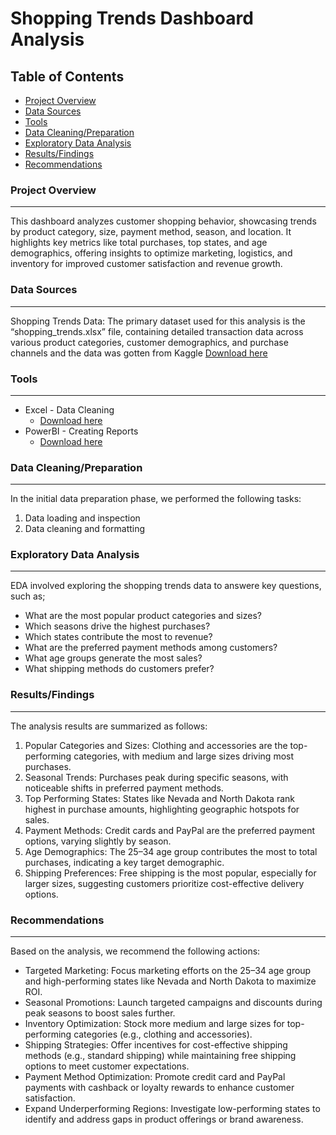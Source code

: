 # Shopping Trends Dashboard Analysis

## Table of Contents

- [Project Overview](#project-overview)
- [Data Sources](#data-sources)
- [Tools](#tools)
- [Data Cleaning/Preparation](#data-cleaningpreparation)
- [Exploratory Data Analysis](#exploratory-data-analysis)
- [Results/Findings](#resultsfindings)
- [Recommendations](#recommendations)

### Project Overview
---

This dashboard analyzes customer shopping behavior, showcasing trends by product category, size, payment method, season, and location. It highlights key metrics like total purchases, top states, and age demographics, offering insights to optimize marketing, logistics, and inventory for improved customer satisfaction and revenue growth.

### Data Sources
---

Shopping Trends Data: The primary dataset used for this analysis is the “shopping_trends.xlsx” file, containing detailed transaction data across various product categories, customer demographics, and purchase channels and the data was gotten from Kaggle [Download here](https://www.kaggle.com/datasets/bhadramohit/customer-shopping-latest-trends-dataset?resource=download)

### Tools
---

- Excel - Data Cleaning
   - [Download here](https://microsoft.com)
- PowerBI - Creating Reports
   - [Download here](https://microsoft.com)

  
### Data Cleaning/Preparation
---

In the initial data preparation phase, we performed the following tasks:
1.	Data loading and inspection
2.	Data cleaning and formatting

### Exploratory Data Analysis
---

EDA involved exploring the shopping trends data to answere key questions, such as;

- What are the most popular product categories and sizes?
- Which seasons drive the highest purchases?
- Which states contribute the most to revenue?
- What are the preferred payment methods among customers?
- What age groups generate the most sales?
- What shipping methods do customers prefer?


### Results/Findings
---

The analysis results are summarized as follows:
1. Popular Categories and Sizes: Clothing and accessories are the top-performing categories, with medium and large sizes driving most purchases.
2. Seasonal Trends: Purchases peak during specific seasons, with noticeable shifts in preferred payment methods.
3. Top Performing States: States like Nevada and North Dakota rank highest in purchase amounts, highlighting geographic hotspots for sales.
4. Payment Methods: Credit cards and PayPal are the preferred payment options, varying slightly by season.
5. Age Demographics: The 25–34 age group contributes the most to total purchases, indicating a key target demographic.
6. Shipping Preferences: Free shipping is the most popular, especially for larger sizes, suggesting customers prioritize cost-effective delivery options.

### Recommendations
---

Based on the analysis, we recommend the following actions:
- Targeted Marketing: Focus marketing efforts on the 25–34 age group and high-performing states like Nevada and North Dakota to maximize ROI.
- Seasonal Promotions: Launch targeted campaigns and discounts during peak seasons to boost sales further.
- Inventory Optimization: Stock more medium and large sizes for top-performing categories (e.g., clothing and accessories).
- Shipping Strategies: Offer incentives for cost-effective shipping methods (e.g., standard shipping) while maintaining free shipping options to meet customer expectations.
- Payment Method Optimization: Promote credit card and PayPal payments with cashback or loyalty rewards to enhance customer satisfaction.
- Expand Underperforming Regions: Investigate low-performing states to identify and address gaps in product offerings or brand awareness.


